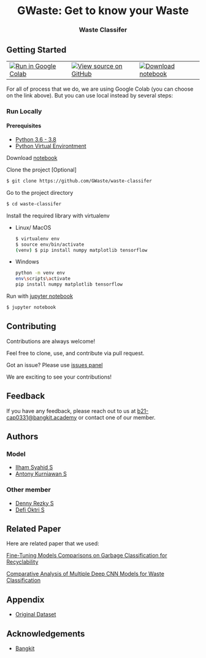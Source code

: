 <h1 align="center">GWaste: Get to know your Waste</h1>
<h3 align="center">Waste Classifer</h3>

<!-- GETTING STARTED -->

## Getting Started

<p align="center">
  <table>
    <td>
      <a target="_blank" href="https://colab.research.google.com/github/GWaste/waste-classifer/blob/main/notebooks/models/model_final.ipynb"><img src="https://www.tensorflow.org/images/colab_logo_32px.png" />Run in Google Colab</a>
    </td>
    <td>
      <a target="_blank" href="https://github.com/GWaste/waste-classifer/blob/main/notebooks/models/model_final.ipynb"><img src="https://www.tensorflow.org/images/GitHub-Mark-32px.png" />View source on GitHub</a>
    </td>
    <td>
      <a href="https://github.com/GWaste/waste-classifer/raw/main/notebooks/models/model_final.ipynb"><img src="https://www.tensorflow.org/images/download_logo_32px.png" />Download notebook</a>
    </td>
  </table>
</p>

For all of process that we do, we are using Google Colab (you can choose on the link above). But you can use local instead by several steps:

### Run Locally

#### Prerequisites

- [Python 3.6 - 3.8](https://www.python.org/downloads/)
- [Python Virtual Environtment](https://www.python.org/downloads/)


Download [notebook](https://github.com/GWaste/waste-classifer/raw/main/notebooks/models/model_final.ipynb)

Clone the project [Optional]

   ```sh
   $ git clone https://github.com/GWaste/waste-classifer
   ```

Go to the project directory

   ```sh
   $ cd waste-classifer
   ```

Install the required library with virtualenv

   - Linux/ MacOS
     ```sh
     $ virtualenv env
     $ source env/bin/activate
     (venv) $ pip install numpy matplotlib tensorflow
     ```
   - Windows
     ```sh
     python -m venv env
     env\scripts\activate
     pip install numpy matplotlib tensorflow
     ```

Run with [jupyter notebook](https://jupyter.org/)

   ```sh
   $ jupyter notebook
   ```
<!-- CONTRIBUTING -->
  
## Contributing

Contributions are always welcome!

Feel free to clone, use, and contribute via pull request.

Got an issue? Please use [issues panel](https://github.com/GWaste/waste-classifer/issues)

We are exciting to see your contributions!

<!-- FEEDBACK -->

## Feedback

If you have any feedback, please reach out to us at b21-cap0331@bangkit.academy
or contact one of our member.

<!-- AUTHORS -->

## Authors

### Model
- [Ilham Syahid S](https://www.github.com/ilhamsyahids)
- [Antony Kurniawan S](https://github.com/Smankusors)

### Other member
- [Denny Rezky S](https://github.com/sinulingga23)
- [Defi Oktri S](https://github.com/defioktri99)

<!-- RELATED PAPER -->
  
## Related Paper

Here are related paper that we used:

[Fine-Tuning Models Comparisons on Garbage Classification for
Recyclability](https://arxiv.org/ftp/arxiv/papers/1908/1908.04393.pdf)

[Comparative Analysis of Multiple Deep CNN Models for Waste
Classification](https://arxiv.org/pdf/2004.02168.pdf)

<!-- APPENDIX -->

## Appendix

- [Original Dataset](https://github.com/garythung/trashnet)

<!-- ACKNOWLEDGEMENTS -->

## Acknowledgements

 - [Bangkit](http://bangkit.academy/)
